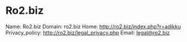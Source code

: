 
# Ro2.biz

Name: Ro2.biz
Domain: ro2.biz
Home: http://ro2.biz/index.php?r=adikku
Privacy_policy: http://ro2.biz/legal_privacy.php
Email: legal@ro2.biz
